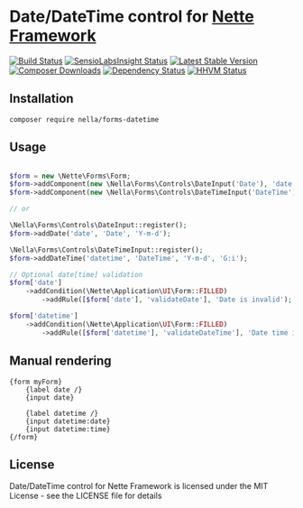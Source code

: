 Date/DateTime control for [Nette Framework](http://nette.org)
=============================================================

[![Build Status](https://travis-ci.org/nella/forms-datetime.svg?branch=master)](https://travis-ci.org/nella/forms-datetime)
[![SensioLabsInsight Status](https://insight.sensiolabs.com/projects/26a217ba-02c8-4fd5-a93b-cb58db3e2811/mini.png)](https://insight.sensiolabs.com/projects/26a217ba-02c8-4fd5-a93b-cb58db3e2811)
[![Latest Stable Version](https://poser.pugx.org/nella/forms-datetime/version.png)](https://packagist.org/packages/nella/forms-datetime)
[![Composer Downloads](https://poser.pugx.org/nella/forms-datetime/d/total.png)](https://packagist.org/packages/nella/forms-datetime)
[![Dependency Status](https://www.versioneye.com/user/projects/53a201e883add7719f000004/badge.svg?style=flat)](https://www.versioneye.com/user/projects/53a201e883add7719f000004)
[![HHVM Status](http://hhvm.h4cc.de/badge/nella/forms-datetime.svg)](http://hhvm.h4cc.de/package/nella/forms-datetime)

Installation
------------

```
composer require nella/forms-datetime
```

Usage
------

```php

$form = new \Nette\Forms\Form;
$form->addComponent(new \Nella\Forms\Controls\DateInput('Date'), 'date');
$form->addComponent(new \Nella\Forms\Controls\DateTimeInput('DateTime'), 'datetime');

// or

\Nella\Forms\Controls\DateInput::register();
$form->addDate('date', 'Date', 'Y-m-d');

\Nella\Forms\Controls\DateTimeInput::register();
$form->addDateTime('datetime', 'DateTime', 'Y-m-d', 'G:i');

// Optional date[time] validation
$form['date']
	->addCondition(\Nette\Application\UI\Form::FILLED)
		->addRule([$form['date'], 'validateDate'], 'Date is invalid');

$form['datetime']
	->addCondition(\Nette\Application\UI\Form::FILLED)
		->addRule([$form['datetime'], 'validateDateTime'], 'Date time is invalid');

```

Manual rendering
----------------

```smarty
{form myForm}
	{label date /}
	{input date}

	{label datetime /}
    {input datetime:date}
    {input datetime:time}
{/form}
```

License
-------
Date/DateTime control for Nette Framework is licensed under the MIT License - see the LICENSE file for details
